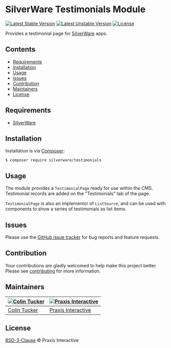 # SilverWare Testimonials Module

[![Latest Stable Version](https://poser.pugx.org/silverware/testimonials/v/stable)](https://packagist.org/packages/silverware/testimonials)
[![Latest Unstable Version](https://poser.pugx.org/silverware/testimonials/v/unstable)](https://packagist.org/packages/silverware/testimonials)
[![License](https://poser.pugx.org/silverware/testimonials/license)](https://packagist.org/packages/silverware/testimonials)

Provides a testimonial page for [SilverWare][silverware] apps.

## Contents

- [Requirements](#requirements)
- [Installation](#installation)
- [Usage](#usage)
- [Issues](#issues)
- [Contribution](#contribution)
- [Maintainers](#maintainers)
- [License](#license)

## Requirements

- [SilverWare][silverware]

## Installation

Installation is via [Composer][composer]:

```
$ composer require silverware/testimonials
```

## Usage

The module provides a `TestimonialPage` ready for use within the CMS. Testimonial records are
added on the "Testimonials" tab of the page.

`TestimonialPage` is also an implementor of `ListSource`, and can be used with
components to show a series of testimonials as list items.

## Issues

Please use the [GitHub issue tracker][issues] for bug reports and feature requests.

## Contribution

Your contributions are gladly welcomed to help make this project better.
Please see [contributing](CONTRIBUTING.md) for more information.

## Maintainers

[![Colin Tucker](https://avatars3.githubusercontent.com/u/1853705?s=144)](https://github.com/colintucker) | [![Praxis Interactive](https://avatars2.githubusercontent.com/u/1782612?s=144)](https://www.praxis.net.au)
---|---
[Colin Tucker](https://github.com/colintucker) | [Praxis Interactive](https://www.praxis.net.au)

## License

[BSD-3-Clause](LICENSE.md) &copy; Praxis Interactive

[silverware]: https://github.com/praxisnetau/silverware
[composer]: https://getcomposer.org
[issues]: https://github.com/praxisnetau/silverware-testimonials/issues
